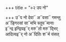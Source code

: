 +++
title = "०२ उप नो"

+++
उ᳓प नो देवा᳓ अ᳓वसा᳓ गमन्तु  
अ᳓ङ्गिरसां सा᳓मभि स्तूय᳓मानाः  
इ᳓न्द्र इन्द्रियइ᳓र् मरु᳓तो मरु᳓द्भिर्  
आदित्यइ᳓र् नो अ᳓दितिः श᳓र्म यंसत्